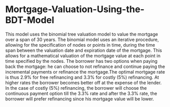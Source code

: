 # Mortgage-Valuation-Using-the-BDT-Model
This model uses the binomial tree valuation model to value the mortgage over a span of 30 years. The binomial model uses an iterative procedure, allowing for the specification of nodes or points in time, during the time span between the valuation date and expiration date of the mortgage. This allows for a mathematical valuation of the mortgage value at each point in time specified by the nodes. The borrower has two options when paying back the mortgage: he can choose to not refinance and continue paying the incremental payments or refinance the mortgage.The optimal mortgage rate is thus 2.9% for free refinancing and 3.3% for costly (5%) refinancing. At higher rates the borrower becomes better off at the expense of the lender. In the case of  costly (5%) refinancing, the borrower will choose the continuous payment option till the 3.3% rate and after the 3.3% rate, the borrower will prefer refinancing since his mortgage value will be lower.
